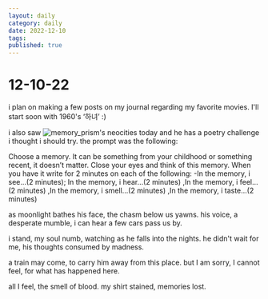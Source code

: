 ```yaml
---
layout: daily
category: daily
date: 2022-12-10
tags: 
published: true
---
```

# 12-10-22
i plan on making a few posts on my journal regarding my favorite movies. I'll start soon with 1960's ‘하녀’ :)

i also saw ![memory_prism's neocities](https://memory-prism.neocities.org/) today and he has a poetry challenge i thought i should try. the prompt was the following:

Choose a memory. It can be something from your childhood or something recent, it doesn’t matter. Close your eyes and think of this memory. When you have it write for 2 minutes on each of the following: -In the memory, i see…(2 minutes); In the memory, i hear…(2 minutes) ,In the memory, i feel…(2 minutes) ,In the memory, i smell…(2 minutes) ,In the memory, i taste…(2 minutes)

as moonlight bathes his face,
the chasm below us yawns.
his voice, a desperate mumble,
i can hear a few cars pass us by.

i stand, my soul numb,
watching as he falls into the nights.
he didn't wait for me,
his thoughts consumed by madness.

a train may come,
to carry him away from this place.
but I am sorry, I cannot feel,
for what has happened here.

all I feel,
the smell of blood.
my shirt stained,
memories lost.
